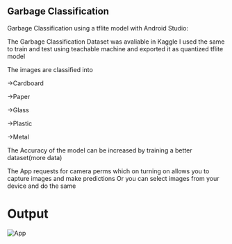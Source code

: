 ## Garbage Classification
Garbage Classification using a tflite model with Android Studio:

The Garbage Classification Dataset was avaliable in Kaggle I used the same to train and test using teachable machine and exported it as quantized tflite model

The images are classified into

->Cardboard

->Paper

->Glass

->Plastic

->Metal

The Accuracy of the model can be increased by training a better dataset(more data) 

The App requests for camera perms which on turning on allows you to capture images and make predictions 
Or you can select images from your device and do the same

# Output
![App](https://user-images.githubusercontent.com/80001304/148766660-85208c48-143d-4593-bdc6-6515dfceb93f.jpg)
